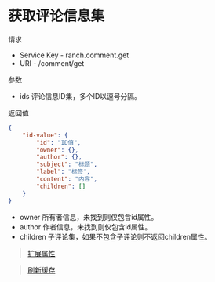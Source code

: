 # 获取评论信息集

请求
- Service Key - ranch.comment.get
- URI - /comment/get

参数
- ids 评论信息ID集，多个ID以逗号分隔。

返回值
```json
{
    "id-value": {
        "id": "ID值",
        "owner": {},
        "author": {},
        "subject": "标题",
        "label": "标签",
        "content": "内容",
        "children": []
    }
}
```

- owner 所有者信息，未找到则仅包含id属性。
- author 作者信息，未找到则仅包含id属性。
- children 子评论集，如果不包含子评论则不返回children属性。

> [扩展属性](json.md)

> [刷新缓存](refresh.md)
